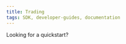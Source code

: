 ```yaml
---
title: Trading
tags: SDK, developer-guides, documentation
---
```


Looking for a <Link to='/docs/v2/javascript-SDK/quick-start'>quickstart</Link>?
